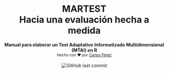 
<h1 align="center">MARTEST <br> Hacia una evaluación hecha a medida</h1>

<div align="center">
  <strong>Manual para elaborar un Test Adaptativo Informatizado Multidimensional (MTAI) en R</strong>
</div>
 
<div align="center">
  <sub>Hecho con ❤︎ por
  <a href="https://www.linkedin.com/in/carlos-p%C3%A9rez-baa6b81a3/">Carlos Pérez</a>
    </a>
</div>
<br>
<div align="center">
  <img alt="GitHub last commit" src="https://img.shields.io/github/last-commit/CPerezRuiz335/MARTEST?color=informational">
  </div>

<div align="justify">
<br>
